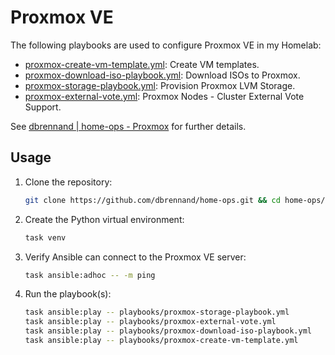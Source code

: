 # Proxmox VE

The following playbooks are used to configure Proxmox VE in my Homelab:

- [proxmox-create-vm-template.yml](https://github.com/dbrennand/home-ops/blob/dev/ansible/playbooks/proxmox-create-vm-template.yml): Create VM templates.
- [proxmox-download-iso-playbook.yml](https://github.com/dbrennand/home-ops/blob/dev/ansible/playbooks/proxmox-download-iso-playbook.yml): Download ISOs to Proxmox.
- [proxmox-storage-playbook.yml](https://github.com/dbrennand/home-ops/blob/dev/ansible/playbooks/proxmox-storage-playbook.yml): Provision Proxmox LVM Storage.
- [proxmox-external-vote.yml](https://github.com/dbrennand/home-ops/blob/dev/ansible/playbooks/proxmox-external-vote.yml): Proxmox Nodes - Cluster External Vote Support.

See [dbrennand | home-ops - Proxmox](https://homeops.danielbrennand.com/infrastructure/Proxmox/) for further details.

## Usage

1. Clone the repository:

    ```bash
    git clone https://github.com/dbrennand/home-ops.git && cd home-ops/ansible
    ```

2. Create the Python virtual environment:

    ```bash
    task venv
    ```

3. Verify Ansible can connect to the Proxmox VE server:

    ```bash
    task ansible:adhoc -- -m ping
    ```

4. Run the playbook(s):

    ```bash
    task ansible:play -- playbooks/proxmox-storage-playbook.yml
    task ansible:play -- playbooks/proxmox-external-vote.yml
    task ansible:play -- playbooks/proxmox-download-iso-playbook.yml
    task ansible:play -- playbooks/proxmox-create-vm-template.yml
    ```
